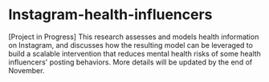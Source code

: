 # Instagram-health-influencers
[Project in Progress]
This research assesses and models health information on Instagram, and discusses how the resulting model can be leveraged to build a scalable intervention that reduces mental health risks of some health influencers' posting behaviors. More details will be updated by the end of November.
